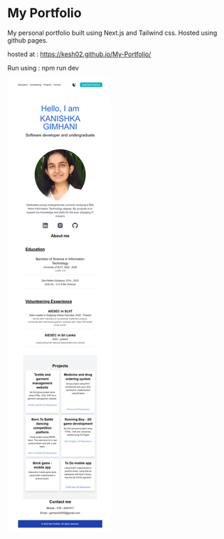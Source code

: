 # My Portfolio
 My personal portfolio built using Next.js and Tailwind css. Hosted using github pages.

hosted at : https://kesh02.github.io/My-Portfolio/

Run using : npm run dev

<img src="https://github.com/Kesh02/My-Portfolio/blob/main/kesh02.github.io_My-Portfolio_.png">
